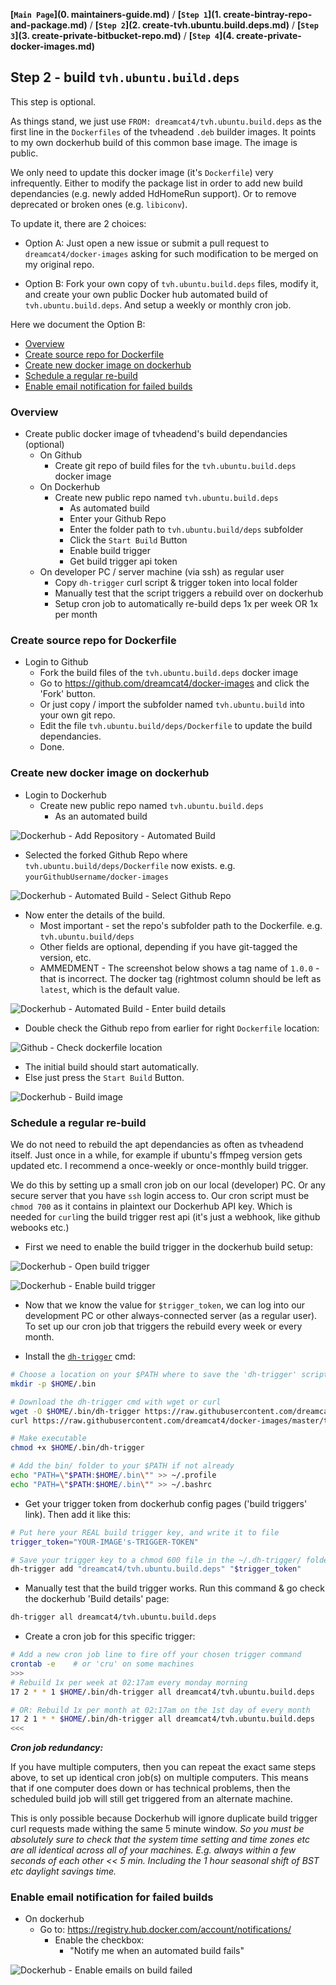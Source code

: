 **[`Main Page`](0. maintainers-guide.md)** / **[`Step 1`](1. create-bintray-repo-and-package.md)** / **[`Step 2`](2. create-tvh.ubuntu.build.deps.md)** / **[`Step 3`](3. create-private-bitbucket-repo.md)** / **[`Step 4`](4. create-private-docker-images.md)**

## Step 2 - build `tvh.ubuntu.build.deps`

This step is optional.

As things stand, we just use `FROM: dreamcat4/tvh.ubuntu.build.deps` as the first line in the `Dockerfiles` of the tvheadend `.deb` builder images. It points to my own dockerhub build of this common base image. The image is public.

We only need to update this docker image (it's `Dockerfile`) very infrequently. Either to modify the package list in order to add new build dependancies (e.g. newly added HdHomeRun support). Or to remove deprecated or broken ones (e.g. `libiconv`).

To update it, there are 2 choices:

* Option A: Just open a new issue or submit a pull request to `dreamcat4/docker-images` asking for such modification to be merged on my original repo.

* Option B: Fork your own copy of `tvh.ubuntu.build.deps` files, modify it, and create your own public Docker hub automated build of `tvh.ubuntu.build.deps`. And setup a weekly or monthly cron job.

Here we document the Option B:

<!-- START doctoc generated TOC please keep comment here to allow auto update -->
<!-- DON'T EDIT THIS SECTION, INSTEAD RE-RUN doctoc TO UPDATE -->
 

- [Overview](#overview)
- [Create source repo for Dockerfile](#create-source-repo-for-dockerfile)
- [Create new docker image on dockerhub](#create-new-docker-image-on-dockerhub)
- [Schedule a regular re-build](#schedule-a-regular-re-build)
- [Enable email notification for failed builds](#enable-email-notification-for-failed-builds)

<!-- END doctoc generated TOC please keep comment here to allow auto update -->

### Overview

* Create public docker image of tvheadend's build dependancies (optional)
  * On Github
    * Create git repo of build files for the `tvh.ubuntu.build.deps` docker image
  * On Dockerhub
    * Create new public repo named `tvh.ubuntu.build.deps`
      * As automated build
      * Enter your Github Repo
      * Enter the folder path to `tvh.ubuntu.build/deps` subfolder
      * Click the `Start Build` Button
      * Enable build trigger
      * Get build trigger api token
  * On developer PC / server machine (via ssh) as regular user
    * Copy `dh-trigger` curl script & trigger token into local folder
    * Manually test that the script triggers a rebuild over on dockerhub
    * Setup cron job to automatically re-build deps 1x per week OR 1x per month

### Create source repo for Dockerfile

* Login to Github
  * Fork the build files of the `tvh.ubuntu.build.deps` docker image
  * Go to https://github.com/dreamcat4/docker-images and click the 'Fork' button.
  * Or just copy / import the subfolder named `tvh.ubuntu.build` into your own git repo.
  * Edit the file `tvh.ubuntu.build/deps/Dockerfile` to update the build dependancies.
  * Done.

### Create new docker image on dockerhub

* Login to Dockerhub
  * Create new public repo named `tvh.ubuntu.build.deps`
    * As an automated build

![Dockerhub - Add Repository - Automated Build](_img/dh-add-repo-auto-build.png)

* Selected the forked Github Repo where `tvh.ubuntu.build/deps/Dockerfile` now exists. e.g. `yourGithubUsername/docker-images`

![Dockerhub - Automated Build - Select Github Repo](_img/dh-ab-select-github-repo.png)

* Now enter the details of the build.
  * Most important - set the repo's subfolder path to the Dockerfile. e.g. `tvh.ubuntu.build/deps`
  * Other fields are optional, depending if you have git-tagged the version, etc.
  * AMMEDMENT - The screenshot below shows a tag name of `1.0.0` - that is incorrect. The docker tag (rightmost column should be left as `latest`, which is the default value.

![Dockerhub - Automated Build - Enter build details](_img/dh-add-tag-auto-build.png)

  * Double check the Github repo from earlier for right `Dockerfile` location:

![Github - Check dockerfile location](_img/gh-dockerfile-location.png)

* The initial build should start automatically.
* Else just press the `Start Build` Button.

![Dockerhub - Build image](_img/dh-build-image.png)

### Schedule a regular re-build

We do not need to rebuild the apt dependancies as often as tvheadend itself. Just once in a while, for example if ubuntu's ffmpeg version gets updated etc. I recommend a once-weekly or once-monthly build trigger.

We do this by setting up a small cron job on our local (developer) PC. Or any secure server that you have `ssh` login access to. Our cron script must be `chmod 700` as it contains in plaintext our Dockerhub API key. Which is needed for `curl`ing the build trigger rest api (it's just a webhook, like github webooks etc.)

* First we need to enable the build trigger in the dockerhub build setup:

![Dockerhub - Open build trigger](_img/dh-open-build-trigger.png)

![Dockerhub - Enable build trigger](_img/dh-enable-build-trigger.png)

* Now that we know the value for `$trigger_token`, we can log into our development PC or other always-connected server (as a regular user). To set up our cron job that triggers the rebuild every week or every month.

* Install the [`dh-trigger`](https://github.com/dreamcat4/docker-images/tree/master/tvh.ubuntu.build/dh-trigger) cmd:

```sh
# Choose a location on your $PATH where to save the 'dh-trigger' script
mkdir -p $HOME/.bin

# Download the dh-trigger cmd with wget or curl
wget -O $HOME/.bin/dh-trigger https://raw.githubusercontent.com/dreamcat4/docker-images/master/tvh.ubuntu.build/dh-trigger/dh-trigger || \
curl https://raw.githubusercontent.com/dreamcat4/docker-images/master/tvh.ubuntu.build/dh-trigger/dh-trigger -o $HOME/.bin/dh-trigger

# Make executable
chmod +x $HOME/.bin/dh-trigger

# Add the bin/ folder to your $PATH if not already
echo "PATH=\"$PATH:$HOME/.bin\"" >> ~/.profile
echo "PATH=\"$PATH:$HOME/.bin\"" >> ~/.bashrc
```

* Get your trigger token from dockerhub config pages ('build triggers' link). Then add it like this:

```sh
# Put here your REAL build trigger key, and write it to file
trigger_token="YOUR-IMAGE's-TRIGGER-TOKEN"

# Save your trigger key to a chmod 600 file in the ~/.dh-trigger/ folder
dh-trigger add "dreamcat4/tvh.ubuntu.build.deps" "$trigger_token"
```

* Manually test that the build trigger works. Run this command & go check the dockerhub 'Build details' page:

```sh
dh-trigger all dreamcat4/tvh.ubuntu.build.deps
```

* Create a cron job for this specific trigger:

```sh
# Add a new cron job line to fire off your chosen trigger command
crontab -e    # or 'cru' on some machines
>>>
# Rebuild 1x per week at 02:17am every monday morning
17 2 * * 1 $HOME/.bin/dh-trigger all dreamcat4/tvh.ubuntu.build.deps

# OR: Rebuild 1x per month at 02:17am on the 1st day of every month
17 2 1 * * $HOME/.bin/dh-trigger all dreamcat4/tvh.ubuntu.build.deps
<<<
```

***Cron job redundancy:***

If you have multiple computers, then you can repeat the exact same steps above, to set up identical cron job(s) on multiple computers. This means that if one computer does down or has technical problems, then the scheduled build job will still get triggered from an alternate machine.

This is only possible because Dockerhub will ignore duplicate build trigger curl requests made withing the same 5 minute window. *So you must be absolutely sure to check that the system time setting and time zones etc are all identical across all of your machines. E.g. always within a few seconds of each other << 5 min. Including the 1 hour seasonal shift of BST etc daylight savings time.*

### Enable email notification for failed builds

* On dockerhub
  * Go to: https://registry.hub.docker.com/account/notifications/
    * Enable the checkbox:
      * "Notify me when an automated build fails"

![Dockerhub - Enable emails on build failed](_img/dh-enable-emails-on-build-failed.png)



